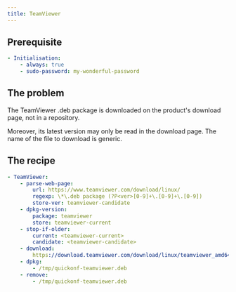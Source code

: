 ```yaml
---
title: TeamViewer
---
```


## Prerequisite

```yaml
- Initialisation:
    - always: true
    - sudo-password: my-wonderful-password
```

## The problem

The TeamViewer .deb package is downloaded on the product's download page, not in a repository.

Moreover, its latest version may only be read in the download page. The name of the file to download is generic.

## The recipe

```yaml
- TeamViewer:
    - parse-web-page:
        url: https://www.teamviewer.com/download/linux/
        regexp: \*\.deb package (?P<ver>[0-9]+\.[0-9]+\.[0-9])
        store-ver: teamviewer-candidate
    - dpkg-version:
        package: teamviewer
        store: teamviewer-current
    - stop-if-older:
        current: <teamviewer-current>
        candidate: <teamviewer-candidate>
    - download:
        https://download.teamviewer.com/download/linux/teamviewer_amd64.deb: /tmp/quickonf-teamviewer.deb
    - dpkg:
        - /tmp/quickonf-teamviewer.deb
    - remove:
        - /tmp/quickonf-teamviewer.deb
```
